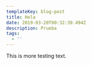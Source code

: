 ```yaml
---
templateKey: blog-post
title: Hola
date: 2019-03-20T00:32:39.494Z
description: Prueba
tags:
  - ''
---
```

This is more testing text.
